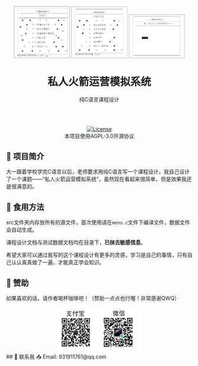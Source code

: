 <h1 align="center"></h1>
<div align=center>
  <img  src="image/1.png" height="30%" width="30%"/>
  <img  src="image/2.png" height="30%" width="30%"/>
  <img  src="image/3.png" height="30%" width="30%"/>
</div>
<h1 align="center">
  私人火箭运营模拟系统
</h1>

<p align="center">
  纯C语言课程设计
</p>
 <br/>
 <br/>
<p align="center">
  <a href="https://github.com/Nitrosaccharose/QT-Learning-Guide/blob/main/LICENSE"><img src="https://img.shields.io/github/license/Nitrosaccharose/QT-Learning-Guide" alt="License"></a>
  <br/>
  本项目使用AGPL-3.0开源协议
<p/>


## 🧭 项目简介
大一跟着学校学完C语言以后，老师要求用纯C语言写一个课程设计，我自己设计了一个课题——“私人火箭运营模拟系统”，虽然现在看起来很简单，但是效果我还是很满意的。
## 🍔 食用方法
src文件夹内存放所有的源文件，首次使用请在`menu.c`文件下编译文件，数据文件会自动生成。

课程设计文档与测试数据文档均在目录下，**已抹去敏感信息**。

希望大家可以通过我写的这个课程设计有更多的灵感，学习是自己的事情，只有自己认认真真做了一遍，才能真正学会知识。
## 🧧 赞助
如果喜欢的话，请作者喝杯咖啡吧！（赞助一点点也行喔！非常感谢QWQ）
<div align=center>
  <img  src="/image/2dcode.jpg" height="45%" width="45%"/>
</div>
## 🤙 联系我
📥 Email: 931911761@qq.com

